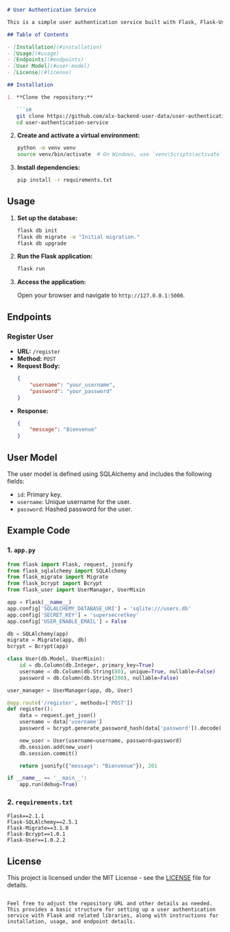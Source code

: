 
```markdown
# User Authentication Service

This is a simple user authentication service built with Flask, Flask-User, and SQLAlchemy. It includes user registration, password hashing, and updating user details. The service returns JSON responses.

## Table of Contents

- [Installation](#installation)
- [Usage](#usage)
- [Endpoints](#endpoints)
- [User Model](#user-model)
- [License](#license)

## Installation

1. **Clone the repository:**

   ```sh
   git clone https://github.com/alx-backend-user-data/user-authentication-service.git
   cd user-authentication-service
   ```

2. **Create and activate a virtual environment:**

   ```sh
   python -m venv venv
   source venv/bin/activate  # On Windows, use `venv\Scripts\activate`
   ```

3. **Install dependencies:**

   ```sh
   pip install -r requirements.txt
   ```

## Usage

1. **Set up the database:**

   ```sh
   flask db init
   flask db migrate -m "Initial migration."
   flask db upgrade
   ```

2. **Run the Flask application:**

   ```sh
   flask run
   ```

3. **Access the application:**

   Open your browser and navigate to `http://127.0.0.1:5000`.

## Endpoints

### Register User

- **URL:** `/register`
- **Method:** `POST`
- **Request Body:**
  ```json
  {
      "username": "your_username",
      "password": "your_password"
  }
  ```
- **Response:**
  ```json
  {
      "message": "Bienvenue"
  }
  ```

## User Model

The user model is defined using SQLAlchemy and includes the following fields:

- `id`: Primary key.
- `username`: Unique username for the user.
- `password`: Hashed password for the user.

## Example Code

### 1. `app.py`

```python
from flask import Flask, request, jsonify
from flask_sqlalchemy import SQLAlchemy
from flask_migrate import Migrate
from flask_bcrypt import Bcrypt
from flask_user import UserManager, UserMixin

app = Flask(__name__)
app.config['SQLALCHEMY_DATABASE_URI'] = 'sqlite:///users.db'
app.config['SECRET_KEY'] = 'supersecretkey'
app.config['USER_ENABLE_EMAIL'] = False

db = SQLAlchemy(app)
migrate = Migrate(app, db)
bcrypt = Bcrypt(app)

class User(db.Model, UserMixin):
    id = db.Column(db.Integer, primary_key=True)
    username = db.Column(db.String(80), unique=True, nullable=False)
    password = db.Column(db.String(200), nullable=False)

user_manager = UserManager(app, db, User)

@app.route('/register', methods=['POST'])
def register():
    data = request.get_json()
    username = data['username']
    password = bcrypt.generate_password_hash(data['password']).decode('utf-8')

    new_user = User(username=username, password=password)
    db.session.add(new_user)
    db.session.commit()

    return jsonify({"message": "Bienvenue"}), 201

if __name__ == '__main__':
    app.run(debug=True)
```

### 2. `requirements.txt`

```
Flask==2.1.1
Flask-SQLAlchemy==2.5.1
Flask-Migrate==3.1.0
Flask-Bcrypt==1.0.1
Flask-User==1.0.2.2
```

## License

This project is licensed under the MIT License - see the [LICENSE](LICENSE) file for details.
```

Feel free to adjust the repository URL and other details as needed. This provides a basic structure for setting up a user authentication service with Flask and related libraries, along with instructions for installation, usage, and endpoint details.